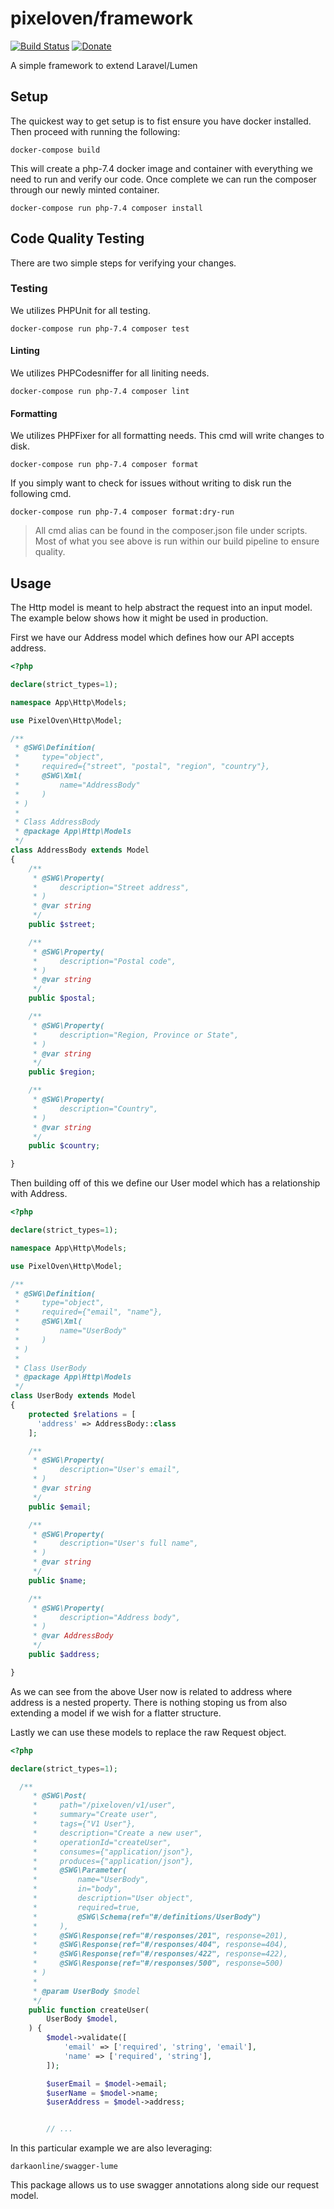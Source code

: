 # pixeloven/framework

[![Build Status](https://dev.azure.com/pixeloven/Framework/_apis/build/status/pixeloven.framework?branchName=master)](https://dev.azure.com/pixeloven/Framework/_build/latest?definitionId=1&branchName=master)
[![Donate](https://img.shields.io/badge/donate-paypal-blue.svg)](https://paypal.me/briangebel)

A simple framework to extend Laravel/Lumen

## Setup
The quickest way to get setup is to fist ensure you have docker installed. Then proceed with running the following:
```
docker-compose build
```
This will create a php-7.4 docker image and container with everything we need to run and verify our code. Once complete we can run the composer through our newly minted container.
```
docker-compose run php-7.4 composer install
```
## Code Quality Testing
There are two simple steps for verifying your changes.

### Testing
We utilizes PHPUnit for all testing.
```
docker-compose run php-7.4 composer test
```

#### Linting
We utilizes PHPCodesniffer for all liniting needs.
```
docker-compose run php-7.4 composer lint
```

#### Formatting
We utilizes PHPFixer for all formatting needs. This cmd will write changes to disk. 
```
docker-compose run php-7.4 composer format
```
If you simply want to check for issues without writing to disk run the following cmd.
```
docker-compose run php-7.4 composer format:dry-run
```

> All cmd alias can be found in the composer.json file under scripts. Most of what you see above is run within our build pipeline to ensure quality.

## Usage
The Http model is meant to help abstract the request into an input model. The example below shows how it might be used in production. 

First we have our Address model which defines how our API accepts address.

```php
<?php

declare(strict_types=1);

namespace App\Http\Models;

use PixelOven\Http\Model;

/**
 * @SWG\Definition(
 *     type="object",
 *     required={"street", "postal", "region", "country"},
 *     @SWG\Xml(
 *         name="AddressBody"
 *     )
 * )
 *
 * Class AddressBody
 * @package App\Http\Models
 */
class AddressBody extends Model
{
    /**
     * @SWG\Property(
     *     description="Street address",
     * )
     * @var string
     */
    public $street;

    /**
     * @SWG\Property(
     *     description="Postal code",
     * )
     * @var string
     */
    public $postal;

    /**
     * @SWG\Property(
     *     description="Region, Province or State",
     * )
     * @var string
     */
    public $region;

    /**
     * @SWG\Property(
     *     description="Country",
     * )
     * @var string
     */
    public $country;

}
```

Then building off of this we define our User model which has a relationship with Address.
```php
<?php

declare(strict_types=1);

namespace App\Http\Models;

use PixelOven\Http\Model;

/**
 * @SWG\Definition(
 *     type="object",
 *     required={"email", "name"},
 *     @SWG\Xml(
 *         name="UserBody"
 *     )
 * )
 *
 * Class UserBody
 * @package App\Http\Models
 */
class UserBody extends Model
{
    protected $relations = [
      'address' => AddressBody::class
    ];

    /**
     * @SWG\Property(
     *     description="User's email",
     * )
     * @var string
     */
    public $email;

    /**
     * @SWG\Property(
     *     description="User's full name",
     * )
     * @var string
     */
    public $name;

    /**
     * @SWG\Property(
     *     description="Address body",
     * )
     * @var AddressBody
     */
    public $address;

}
```

As we can see from the above User now is related to address where address is a nested property. There is nothing stoping us from also extending a model if we wish for a flatter structure.

Lastly we can use these models to replace the raw Request object. 
```php
<?php

declare(strict_types=1);

  /**
     * @SWG\Post(
     *     path="/pixeloven/v1/user",
     *     summary="Create user",
     *     tags={"V1 User"},
     *     description="Create a new user",
     *     operationId="createUser",
     *     consumes={"application/json"},
     *     produces={"application/json"},
     *     @SWG\Parameter(
     *         name="UserBody",
     *         in="body",
     *         description="User object",
     *         required=true,
     *         @SWG\Schema(ref="#/definitions/UserBody")
     *     ),
     *     @SWG\Response(ref="#/responses/201", response=201),
     *     @SWG\Response(ref="#/responses/404", response=404),
     *     @SWG\Response(ref="#/responses/422", response=422),
     *     @SWG\Response(ref="#/responses/500", response=500)
     * )
     *
     * @param UserBody $model
     */
    public function createUser(
        UserBody $model,
    ) {
        $model->validate([
            'email' => ['required', 'string', 'email'],
            'name' => ['required', 'string'],
        ]);

        $userEmail = $model->email;
        $userName = $model->name;
        $userAddress = $model->address;


        // ...
```
In this particular example we are also leveraging:
```
darkaonline/swagger-lume
```
This package allows us to use swagger annotations along side our request model.
